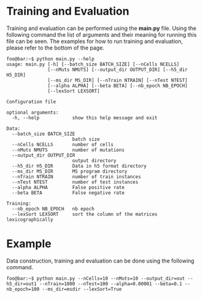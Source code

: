 
# Training and Evaluation
Training and evaluation can be performed using the **main.py** file. Using the following command the list of arguments and their meaning for running this file can be seen. The examples for how to run training and evaluation, please refer to the bottom of the page.

```console
foo@bar:~$ python main.py --help
usage: main.py [-h] [--batch_size BATCH_SIZE] [--nCells NCELLS]
               [--nMuts NMUTS] [--output_dir OUTPUT_DIR] [--h5_dir H5_DIR]
               [--ms_dir MS_DIR] [--nTrain NTRAIN] [--nTest NTEST]
               [--alpha ALPHA] [--beta BETA] [--nb_epoch NB_EPOCH]
               [--lexSort LEXSORT]

Configuration file

optional arguments:
  -h, --help            show this help message and exit

Data:
  --batch_size BATCH_SIZE
                        batch size
  --nCells NCELLS       number of cells
  --nMuts NMUTS         number of mutations
  --output_dir OUTPUT_DIR
                        output directory
  --h5_dir H5_DIR       Data in h5 format directory
  --ms_dir MS_DIR       MS program directory
  --nTrain NTRAIN       number of train instances
  --nTest NTEST         number of test instances
  --alpha ALPHA         False positive rate
  --beta BETA           False negative rate

Training:
  --nb_epoch NB_EPOCH   nb epoch
  --lexSort LEXSORT     sort the column of the matrices lexicographically
```
# Example
Data construction, training and evaluation can be done using the following command.
```console
foo@bar:~$ python main.py --nCells=10 --nMuts=10 --output_dir=out --h5_dir=out1 --nTrain=1000 --nTest=100 --alpha=0.00001 --beta=0.1 --nb_epoch=100 --ms_dir=msdir --lexSort=True
```
